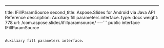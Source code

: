 ---
title: IFillParamSource
second_title: Aspose.Slides for Android via Java API Reference
description: Auxiliary fill parameters interface.
type: docs
weight: 778
url: /com.aspose.slides/ifillparamsource/
---```
public interface IFillParamSource
```

Auxiliary fill parameters interface.

